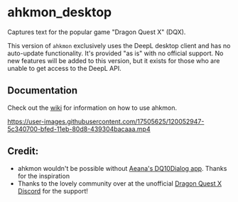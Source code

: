 # ahkmon_desktop
Captures text for the popular game "Dragon Quest X" (DQX).

This version of `ahkmon` exclusively uses the DeepL desktop client and has no auto-update functionality. It's provided "as is" with no official support. No new features will be added to this version, but it exists for those who are unable to get access to the DeepL API.

## Documentation
Check out the [wiki](https://github.com/jmctune/ahkmon/wiki) for information on how to use ahkmon.

https://user-images.githubusercontent.com/17505625/120052947-5c340700-bfed-11eb-80d8-439304bacaaa.mp4

## Credit:
- ahkmon wouldn't be possible without [Aeana's DQ10Dialog app](https://www.woodus.com/forums/topic/34653-dq10-dialog-monitor/?tab=comments#comment-538328). Thanks for the inspiration
- Thanks to the lovely community over at the unofficial [Dragon Quest X Discord](https://discord.gg/UFaUHBxKMY) for the support!
